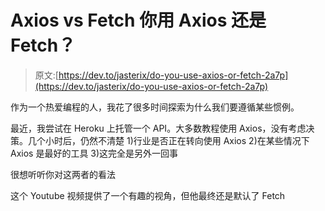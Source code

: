 # Axios vs Fetch 你用 Axios 还是 Fetch？

> 原文:[https://dev.to/jasterix/do-you-use-axios-or-fetch-2a7p](https://dev.to/jasterix/do-you-use-axios-or-fetch-2a7p)

作为一个热爱编程的人，我花了很多时间探索为什么我们要遵循某些惯例。

最近，我尝试在 Heroku 上托管一个 API。大多数教程使用 Axios，没有考虑决策。几个小时后，仍然不清楚 1)行业是否正在转向使用 Axios 2)在某些情况下 Axios 是最好的工具
3)这完全是另外一回事

很想听听你对这两者的看法

这个 Youtube 视频提供了一个有趣的视角，但他最终还是默认了 Fetch
